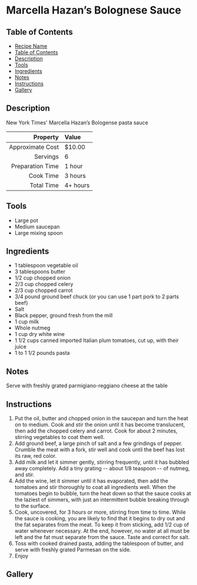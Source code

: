 # Marcella Hazan’s Bolognese Sauce

## Table of Contents

- [Recipe Name](#recipe-name)
- [Table of Contents](#table-of-contents)
- [Description](#description)
- [Tools](#tools)
- [Ingredients](#ingredients)
- [Notes](#notes)
- [Instructions](#instructions)
- [Gallery](#gallery)

## Description
New York Times' Marcella Hazan’s Bologense pasta sauce

| Property         | Value      |
|-----------------:|:-----------|
| Approximate Cost | $10.00     |
| Servings         | 6          |
| Preparation Time | 1 hour     |
| Cook Time        | 3 hours    |
| Total Time       | 4+ hours   |

## Tools
 - Large pot
 - Medium saucepan
 - Large mixing spoon

## Ingredients
 - 1 tablespoon vegetable oil
 - 3 tablespoons butter
 - 1/2 cup chopped onion
 - 2/3 cup chopped celery
 - 2/3 cup chopped carrot
 - 3/4 pound ground beef chuck (or you can use 1 part pork to 2 parts beef)
 - Salt
 - Black pepper, ground fresh from the mill
 - 1 cup milk
 - Whole nutmeg
 - 1 cup dry white wine
 - 1 1/2 cups canned imported Italian plum tomatoes, cut up, with their juice
 - 1 to 1 1/2 pounds pasta
 
## Notes
Serve with freshly grated parmigiano-reggiano cheese at the table

## Instructions
 1. Put the oil, butter and chopped onion in the saucepan and turn the heat on to medium. Cook and stir the onion until it has become translucent, then add the chopped celery and carrot. Cook for about 2 minutes, stirring vegetables to coat them well.
 2. Add ground beef, a large pinch of salt and a few grindings of pepper. Crumble the meat with a fork, stir well and cook until the beef has lost its raw, red color.
 3. Add milk and let it simmer gently, stirring frequently, until it has bubbled away completely. Add a tiny grating -- about 1/8 teaspoon -- of nutmeg, and stir.
 4. Add the wine, let it simmer until it has evaporated, then add the tomatoes and stir thoroughly to coat all ingredients well. When the tomatoes begin to bubble, turn the heat down so that the sauce cooks at the laziest of simmers, with just an intermittent bubble breaking through to the surface. 
 5. Cook, uncovered, for 3 hours or more, stirring from time to time. While the sauce is cooking, you are likely to find that it begins to dry out and the fat separates from the meat. To keep it from sticking, add 1/2 cup of water whenever necessary. At the end, however, no water at all must be left and the fat must separate from the sauce. Taste and correct for salt.
 6. Toss with cooked drained pasta, adding the tablespoon of butter, and serve with freshly grated Parmesan on the side.
 7. Enjoy

## Gallery